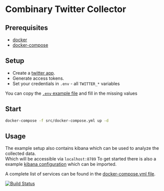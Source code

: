 # Combinary Twitter Collector

## Prerequisites

- [docker](http://get.docker.com)
- [docker-compose](https://docs.docker.com/compose/install/)

## Setup

- Create a [twitter app](https://apps.twitter.com).
- Generate access tokens.
- Set your credentials in `.env` - all `TWITTER_*` variables

You can copy the [`.env` example file](src/.env-example) and fill in the missing values

## Start
```sh
docker-compose -f src/docker-compose.yml up -d
```

## Usage
The example setup also contains kibana which can be used to analyze the collected data.  
Which will be accessible via `localhost:8789`
To get started there is also a example [kibana configuration](src/kibana-twitter-example.json) which can be imported.  

A complete list of services can be found in the [docker-compose.yml file](src/docker-compose.yml).

[![Build Status](https://dev.azure.com/volatile-void/pipes/_apis/build/status/acolono.combinary-collector-twitter)](https://dev.azure.com/volatile-void/pipes/_build/latest?definitionId=5)
